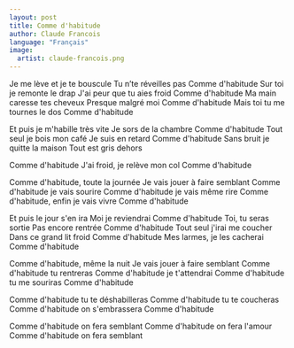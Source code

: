 ```yaml
---
layout: post
title: Comme d'habitude
author: Claude Francois
language: "Français"
image:
  artist: claude-francois.png
---
```

Je me lève et je te bouscule
Tu n’te réveilles pas
Comme d'habitude
Sur toi je remonte le drap
J'ai peur que tu aies froid
Comme d'habitude
Ma main caresse tes cheveux
Presque malgré moi
Comme d'habitude
Mais toi tu me tournes le dos
Comme d'habitude

Et puis je m'habille très vite
Je sors de la chambre
Comme d'habitude
Tout seul je bois mon café
Je suis en retard
Comme d'habitude
Sans bruit je quitte la maison
Tout est gris dehors


Comme d'habitude
J'ai froid, je relève mon col
Comme d'habitude

Comme d'habitude, toute la journée
Je vais jouer à faire semblant
Comme d'habitude je vais sourire
Comme d'habitude je vais même rire
Comme d'habitude, enfin je vais vivre
Comme d'habitude

Et puis le jour s'en ira
Moi je reviendrai
Comme d'habitude
Toi, tu seras sortie
Pas encore rentrée
Comme d'habitude
Tout seul j'irai me coucher
Dans ce grand lit froid
Comme d'habitude
Mes larmes, je les cacherai
Comme d'habitude

Comme d'habitude, même la nuit
Je vais jouer à faire semblant
Comme d'habitude tu rentreras
Comme d'habitude je t'attendrai
Comme d'habitude tu me souriras
Comme d'habitude

Comme d'habitude tu te déshabilleras
Comme d'habitude tu te coucheras
Comme d'habitude on s'embrassera
Comme d'habitude

Comme d'habitude on fera semblant
Comme d'habitude on fera l'amour
Comme d'habitude on fera semblant
